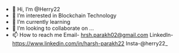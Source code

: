- 👋 Hi, I’m @Herry22
- 👀 I’m interested in Blockchain Technology
- 🌱 I’m currently learning 
- 💞️ I’m looking to collaborate on ...
- 📫 How to reach me
 Email- hrsh.parakh02@gmail.com
 LinkedIn- https://www.linkedin.com/in/harsh-parakh22
 Insta-@herry22_

<!---
Herry22/Herry22 is a ✨ special ✨ repository because its `README.md` (this file) appears on your GitHub profile.
You can click the Preview link to take a look at your changes.
--->
